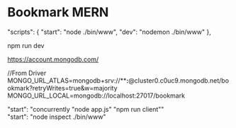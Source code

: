 # Bookmark MERN  

"scripts": {
    "start": "node ./bin/www",
    "dev": "nodemon ./bin/www"
  },  

npm run dev  

https://account.mongodb.com/  

//From Driver  
MONGO_URL_ATLAS=mongodb+srv://******:****@cluster0.c0uc9.mongodb.net/bookmark?retryWrites=true&w=majority  
MONGO_URL_LOCAL=mongodb://localhost:27017/bookmark  

"start": "concurrently \"node app.js\" \"npm run client\""  
 "start": "node inspect ./bin/www"  
